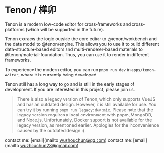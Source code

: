 # Tenon / 榫卯

Tenon is a modern low-code editor for cross-frameworks and cross-platforms (which will be supported in the future).

Tenon extracts the logic outside the core editor to @tenon/workbench and the data model to @tenon/engine. This allows you to use it to build different data-structure-based editors and multi-renderer-based materials to @tenon/material-foundation. Thus, you can use it to render in different frameworks.

To experience the modern editor, you can run `pnpm run dev` in `apps/tenon-editor`, where it is currently being developed.

Tenon still has a long way to go and is still in the early stages of development. If you are interested in this project, please join us.

> There is also a legacy version of Tenon, which only supports VueJS and has an outdated design. However, it is still available for use. You can try it by running `pnpm run legacy:dev:mix`. Please note that the legacy version requires a local environment with pnpm, MongoDB, and Node.js. Unfortunately, Docker support is not available for the legacy version, as mentioned earlier. Apologies for the inconvenience caused by the outdated design :(.

contact me: [email](mailto wuzhouchun@qq.com)
contact me: [email](mailto wuzhouchun23@gmail.com)
